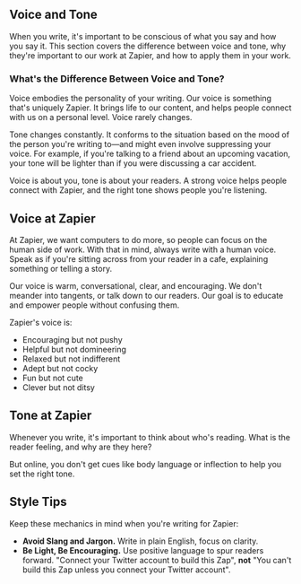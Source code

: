 ## Voice and Tone

When you write, it's important to be conscious of what you say and how you say it. This section covers the difference between voice and tone, why they're important to our work at Zapier, and how to apply them in your work.

### What's the Difference Between Voice and Tone?

Voice embodies the personality of your writing. Our voice is something that's uniquely Zapier. It brings life to our content, and helps people connect with us on a personal level. Voice rarely changes.

Tone changes constantly. It conforms to the situation based on the mood of the person you're writing to—and might even involve suppressing your voice. For example, if you're talking to a friend about an upcoming vacation, your tone will be lighter than if you were discussing a car accident. 

Voice is about you, tone is about your readers. A strong voice helps people connect with Zapier, and the right tone shows people you're listening.

## Voice at Zapier

At Zapier, we want computers to do more, so people can focus on the human side of work. With that in mind, always write with a human voice. Speak as if you're sitting across from your reader in a cafe, explaining something or telling a story. 

Our voice is warm, conversational, clear, and encouraging. We don't meander into tangents, or talk down to our readers. Our goal is to educate and empower people without confusing them.

Zapier's voice is:

- Encouraging but not pushy
- Helpful but not domineering
- Relaxed but not indifferent
- Adept but not cocky
- Fun but not cute
- Clever but not ditsy

## Tone at Zapier

Whenever you write, it's important to think about who's reading. What is the reader feeling, and why are they here?

But online, you don't get cues like body language or inflection to help you set the right tone. 

## Style Tips

Keep these mechanics in mind when you're writing for Zapier:

<!--I would like to make these links to the grammar and mechanics doc-->

- **Avoid Slang and Jargon.** Write in plain English, focus on clarity.
- **Be Light, Be Encouraging.** Use positive language to spur readers forward. "Connect your Twitter account to build this Zap", **not** "You can't build this Zap unless you connect your Twitter account".